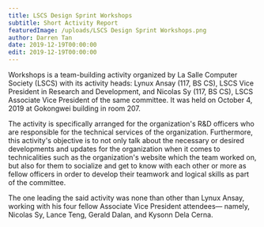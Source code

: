 ```yaml
---
title: LSCS Design Sprint Workshops
subtitle: Short Activity Report
featuredImage: /uploads/LSCS Design Sprint Workshops.png
author: Darren Tan
date: 2019-12-19T00:00:00
edit: 2019-12-19T00:00:00
---
```

Workshops is a team-building activity organized by La Salle Computer Society (LSCS) with its activity heads: Lynux Ansay (117, BS CS), LSCS Vice President in Research and Development, and Nicolas Sy (117, BS CS), LSCS Associate Vice President of the same committee. It was held on October 4, 2019 at Gokongwei building in room 207.

The activity is specifically arranged for the organization's R&D officers who are responsible for the technical services of the organization. Furthermore, this activity's objective is to not only talk about the necessary or desired developments and updates for the organization when it comes to technicalities such as the organization's website which the team worked on, but also for them to socialize and get to know with each other or more as fellow officers in order to develop their teamwork and logical skills as part of the committee.

The one leading the said activity was none than other than Lynux Ansay, working with his four fellow Associate Vice President attendees— namely, Nicolas Sy, Lance Teng, Gerald Dalan, and Kysonn Dela Cerna.
